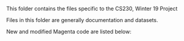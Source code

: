This folder contains the files specific to the CS230, Winter 19 Project

Files in this folder are generally documentation and datasets.

New and modified Magenta code are listed below:
